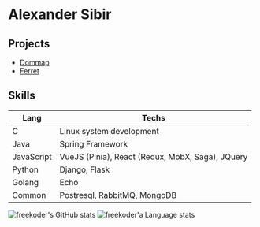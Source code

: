 # Alexander Sibir

## Projects
*  [Dommap](https://dommap.sibir.tech)
*  [Ferret](https://ferret.sibir.tech)

## Skills
| Lang | Techs |
| --- | --- |
| C | Linux system development |
| Java | Spring Framework |
| JavaScript | VueJS (Pinia), React (Redux, MobX, Saga), JQuery |
| Python | Django, Flask |
| Golang | Echo |
| Common | Postresql, RabbitMQ, MongoDB |


![freekoder's GitHub stats](https://github-readme-stats.vercel.app/api?username=freekoder&show_icons=true&theme=dracula)
![freekoder'a Language stats](https://github-readme-stats.vercel.app/api/top-langs/?username=freekoder&hide=html&theme=dracula&hide_border=true)
